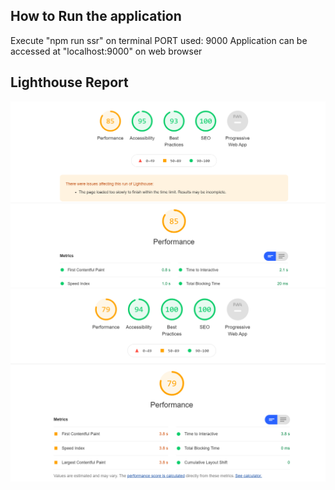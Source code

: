## How to Run the application

Execute "npm run ssr" on terminal
PORT used:  9000
Application can be accessed at "localhost:9000" on web browser


## Lighthouse Report

![Lighthouse Report](./Report-Desktop.PNG?raw=true "Report")
![Lighthouse Report](./Report-Mobile.PNG?raw=true "Report")
